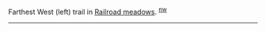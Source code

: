 
Farthest West (left) trail in [Railroad meadows](Railroad-meadows). <sup>[nw][]</sup>


---

[nw]: Names-Walt "Meany Names by Walter Little, 1984"
